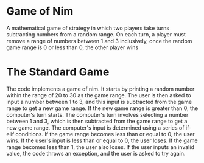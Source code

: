 # Game of Nim
A mathematical game of strategy in which two players take turns subtracting numbers from a random range. On each turn, a player must remove a range of numbers between 1 and 3 inclusively, once the random game range is 0 or less than 0, the other player wins

# The Standard Game
The code implements a game of nim. It starts by printing a random number within the range of 20 to 30 as the game range. The user is then asked to input a number between 1 to 3, and this input is subtracted from the game range to get a new game range. If the new game range is greater than 0, the computer's turn starts. The computer's turn involves selecting a number between 1 and 3, which is then subtracted from the game range to get a new game range. The computer's input is determined using a series of if-elif conditions. If the game range becomes less than or equal to 0, the user wins. If the user's input is less than or equal to 0, the user loses. If the game range becomes less than 1, the user also loses. If the user inputs an invalid value, the code throws an exception, and the user is asked to try again.
